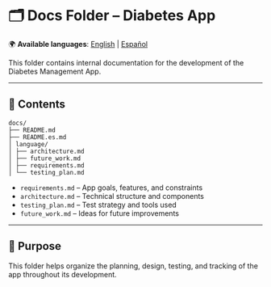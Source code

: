 # 🗂 Docs Folder – Diabetes App

🌍 **Available languages**: [English](README.md) | [Español](README.es.md)

This folder contains internal documentation for the development of the Diabetes Management App.

---

## 📂 Contents

```plaintext
docs/
├── README.md
├── README.es.md
│ language/
│ ├── architecture.md
│ ├── future_work.md
│ ├── requirements.md
│ └── testing_plan.md
```

- `requirements.md` – App goals, features, and constraints
- `architecture.md` – Technical structure and components
- `testing_plan.md` – Test strategy and tools used
- `future_work.md` – Ideas for future improvements

---

## 📌 Purpose

This folder helps organize the planning, design, testing, and tracking of the app throughout its development.
